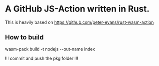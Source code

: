 # A GitHub JS-Action written in Rust.

This is heavily based on https://github.com/peter-evans/rust-wasm-action

## How to build

wasm-pack build -t nodejs --out-name index

!!! commit and push the pkg folder !!!
